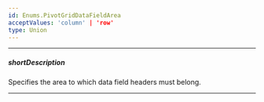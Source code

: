 ```yaml
---
id: Enums.PivotGridDataFieldArea
acceptValues: 'column' | 'row'
type: Union
---
```

---
##### shortDescription
Specifies the area to which data field headers must belong.

---
<!--
dxPivotGridOptions.dataFieldArea(/api-reference/10 UI Components/dxPivotGrid/1 Configuration/dataFieldArea.md)(ui/pivot_grid.d.ts)
-->